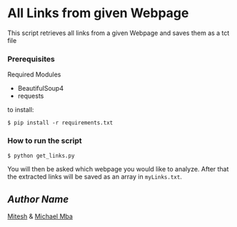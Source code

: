 # All Links from given Webpage

This script retrieves all links from a given Webpage and saves them as a tct file

### Prerequisites
Required Modules
- BeautifulSoup4
- requests

to install: 
```
$ pip install -r requirements.txt
```

### How to run the script
``` bash
$ python get_links.py
```
You will then be asked which webpage you would like to analyze.
After that the extracted links will be saved as an array in `myLinks.txt`.


## *Author Name*
[Mitesh](https://github.com/Mitesh2499) & [Michael Mba](https://github.com/mikeysan)
